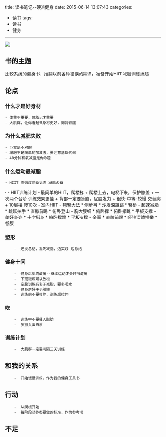 title: 读书笔记--硬派健身
date: 2015-06-14 13:07:43
categories:
- 读书
tags: 
- 读书
- 健身
---

![](http://img4.douban.com/mpic/s28065888.jpg)

## 书的主题

比较系统的健身书，推翻以前各种错误的常识，准备开始HIIT 减脂训练搞起
<!--more-->
## 论点

### 什么才是好身材
    - 体重不重要，体脂比才重要
    - 大肌群，让你看起来身材更好，胸背臀腿
### 为什么减肥失败
    - 节食是不对的
    - 减肥不是简单的加减法，要注意基础代谢
    - 40分钟有氧减脂是伪命题
### 什么运动最减脂
    - HIIT 高强度间歇训练 减脂必备
·   - HIIT训练计划
    - 最简单的HIIT，爬楼梯
        + 爬楼上去，电梯下来，保护膝盖
        + 一次两个台阶 训练效果更佳
        + 背部一定要挺直，屁股发力
        + 很快-中等-较慢 交替爬
        + 10层楼 爬10次
    - 室内HIIT
        - 翘臀大法
            * 侧步弓
            * 沙发深蹲跳
            * 臀桥
        -  超速减脂
            *  跳跃拍手
            *  直膝前踢
            *  俯卧登山
        -  胸大腰细
            *  俯卧撑
            *  俯卧撑跳
            *  平板支撑
        -  美好身姿
            *  十字挺身
            *  俯卧撑跳
            *  平板支撑
        -  全面
            *  直膝前踢
            *  哑铃深蹲推举
            *  卷腹
### 塑形
        -  还没总结，我先减脂，边实践 边总结
### 健身十问
        -  健身后肌肉酸痛--继续运动才会环节酸痛
        -  下班锻炼可以放松
        -  空腹训练有利于减脂，要多喝水
        -  健身房好于无器械
        -  训练前不要拉伸，训练后拉伸
### 吃
        -  训练中不要摄入脂肪
        -  多摄入蛋白质
### 训练计划
        -  大肌群一定要间隔三天训练
## 和我的关系

        -  开始慢慢训练，作为我的健身工具书


## 行动

        -  从爬楼开始
        -  每阶段动作都要做的标准，作为参考书
## 不足



